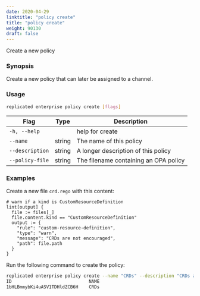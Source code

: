 ```yaml
---
date: 2020-04-29
linktitle: "policy create"
title: "policy create"
weight: 90130
draft: false
---
```


Create a new policy

### Synopsis

Create a new policy that can later be assigned to a channel.

### Usage
```bash
replicated enterprise policy create [flags]
```


| Flag                  | Type   | Description |
|-----------------------|--------|-------------|
| `-h, --help` | | help for create |
| `--name` | string | The name of this policy |
| `--description` | string | A longer description of this policy |
| `--policy-file` | string | The filename containing an OPA policy |

### Examples

Create a new file `crd.rego` with this content:
```plaintext
# warn if a kind is CustomResourceDefinition
lint[output] {
  file := files[_]
  file.content.kind == "CustomResourceDefinition"
  output := {
    "rule": "custom-resource-definition",
    "type": "warn",
    "message": "CRDs are not encouraged",
    "path": file.path
  }
}
```

Run the following command to create the policy:
```bash
replicated enterprise policy create --name "CRDs" --description "CRDs are not encouraged" --policy-file crd.rego
ID                             NAME
1bHLBmmybKi4uASV1TDHldZCB6H    CRDs
```
